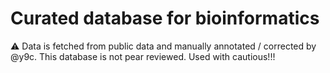 # Curated database for bioinformatics

⚠️ Data is fetched from public data and manually annotated / corrected by @y9c. This database is not pear reviewed. Used with cautious!!!
